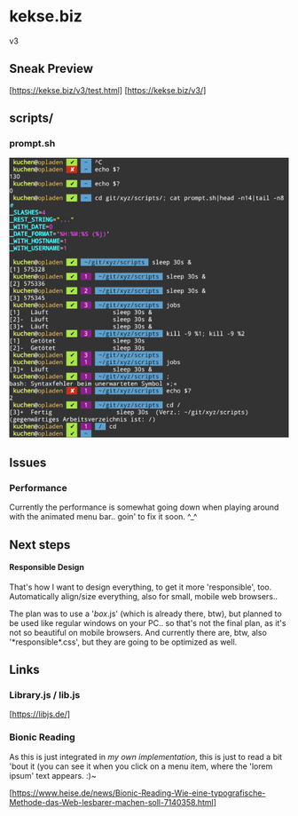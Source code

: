 # kekse.biz
v3

## Sneak Preview
[https://kekse.biz/v3/test.html]
[https://kekse.biz/v3/]

## scripts/

### prompt.sh
![prompt.sh](docs/prompt.sh.png)

## Issues

### Performance
Currently the performance is somewhat going down when playing
around with the animated menu bar.. goin' to fix it soon. ^_^

## Next steps

#### Responsible Design
That's how I want to design everything, to get it more 'responsible', too. Automatically align/size
everything, also for small, mobile web browsers..

The plan was to use a '*box*.js' (which is already there, btw), but planned to be used like regular
windows on your PC.. so that's not the final plan, as it's not so beautiful on mobile browsers. And
currently there are, btw, also '\*responsible\*.css', but they are going to be optimized as well.

## Links

### Library.js / lib.js
[https://libjs.de/]

### Bionic Reading
As this is just integrated in *my own implementation*, this is just to read a bit 'bout it (you can
see it when you click on a menu item, where the 'lorem ipsum' text appears. :)~

[https://www.heise.de/news/Bionic-Reading-Wie-eine-typografische-Methode-das-Web-lesbarer-machen-soll-7140358.html]

